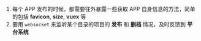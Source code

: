 1. 每个 APP 发布的时候，都需要往外暴露一些获取 APP 自身信息的方法，简单的包括 **favicon**, **size**, **vuex** 等
2. 要用 `websocket` 来监听某个目录的项目的 **发布** 和 **删档** 情况，及时反馈到 **平台系统**